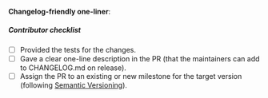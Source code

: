 <!--- Describe the changes here. --->

**Changelog-friendly one-liner**: <!-- One-liner description here -->

##### Contributor checklist

- [ ] Provided the tests for the changes.
- [ ] Gave a clear one-line description in the PR (that the maintainers can add to CHANGELOG.md on release).
- [ ] Assign the PR to an existing or new milestone for the target version (following [Semantic Versioning](https://blog.versioneye.com/2014/01/16/semantic-versioning/)).
